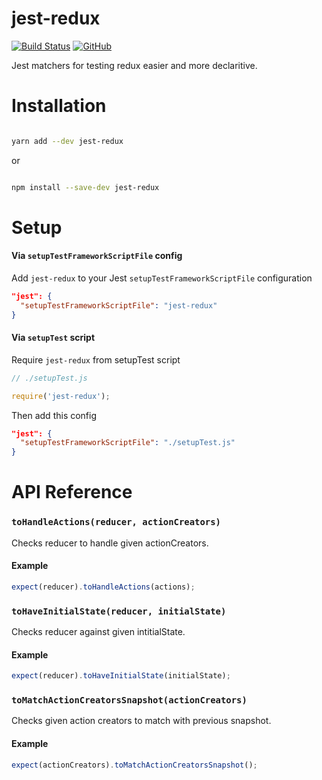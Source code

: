 # jest-redux

[![Build Status](https://travis-ci.com/doniyor2109/jest-redux.svg?branch=master)](https://travis-ci.com/doniyor2109/jest-redux)
[![GitHub](https://img.shields.io/github/license/mashape/apistatus.svg)](https://github.com/doniyor2109/jest-redux/blob/master/LICENSE)

Jest matchers for testing redux easier and more declaritive.

# Installation

```bash

yarn add --dev jest-redux

```

or

```bash

npm install --save-dev jest-redux

```

# Setup

#### Via `setupTestFrameworkScriptFile` config

Add `jest-redux` to your Jest `setupTestFrameworkScriptFile` configuration

```json
"jest": {
  "setupTestFrameworkScriptFile": "jest-redux"
}
```

#### Via `setupTest` script

Require `jest-redux` from setupTest script

```js
// ./setupTest.js

require('jest-redux');
```

Then add this config

```json
"jest": {
  "setupTestFrameworkScriptFile": "./setupTest.js"
}
```

# API Reference

### `toHandleActions(reducer, actionCreators)`

Checks reducer to handle given actionCreators.

#### Example

```js
expect(reducer).toHandleActions(actions);
```

### `toHaveInitialState(reducer, initialState)`

Checks reducer against given intitialState.

#### Example

```js
expect(reducer).toHaveInitialState(initialState);
```

### `toMatchActionCreatorsSnapshot(actionCreators)`

Checks given action creators to match with previous snapshot.

#### Example

```js
expect(actionCreators).toMatchActionCreatorsSnapshot();
```


